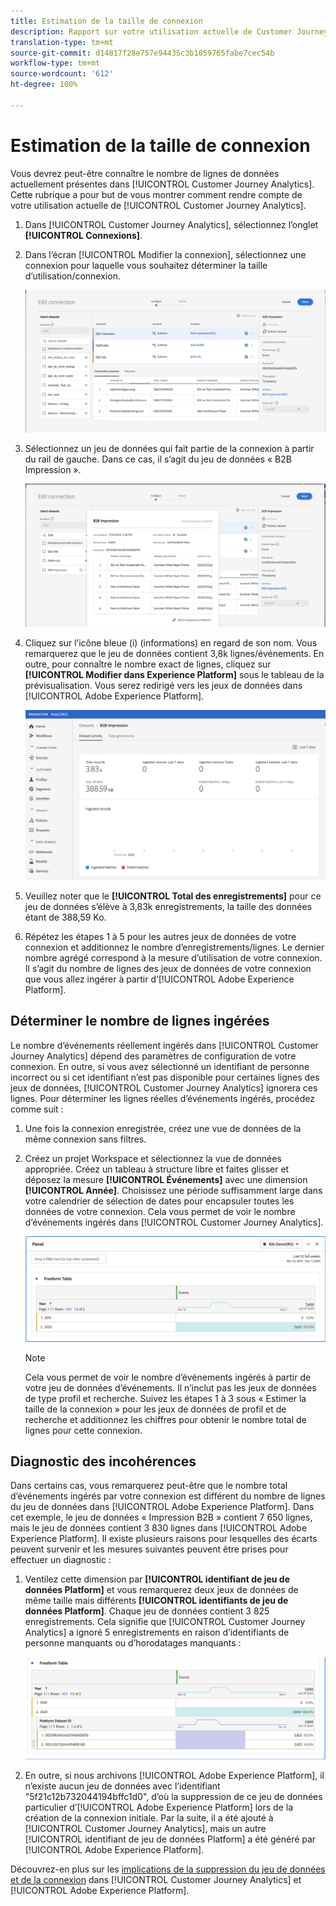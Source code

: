 ```yaml
---
title: Estimation de la taille de connexion
description: Rapport sur votre utilisation actuelle de Customer Journey Analytics
translation-type: tm+mt
source-git-commit: d14817f28e757e94435c3b1059765fabe7cec54b
workflow-type: tm+mt
source-wordcount: '612'
ht-degree: 100%

---
```



# Estimation de la taille de connexion

Vous devrez peut-être connaître le nombre de lignes de données actuellement présentes dans [!UICONTROL Customer Journey Analytics]. Cette rubrique a pour but de vous montrer comment rendre compte de votre utilisation actuelle de [!UICONTROL Customer Journey Analytics].

1. Dans [!UICONTROL Customer Journey Analytics], sélectionnez l’onglet **[!UICONTROL Connexions]**.
1. Dans lʼécran [!UICONTROL Modifier la connexion], sélectionnez une connexion pour laquelle vous souhaitez déterminer la taille dʼutilisation/connexion.

   ![Modifier la connexion](assets/edit-connection.png)

1. Sélectionnez un jeu de données qui fait partie de la connexion à partir du rail de gauche. Dans ce cas, il s’agit du jeu de données « B2B Impression ».

   ![jeu de données](assets/dataset.png)

1. Cliquez sur l’icône bleue (i) (informations) en regard de son nom. Vous remarquerez que le jeu de données contient 3,8k lignes/événements. En outre, pour connaître le nombre exact de lignes, cliquez sur **[!UICONTROL Modifier dans Experience Platform]** sous le tableau de la prévisualisation. Vous serez redirigé vers les jeux de données dans [!UICONTROL Adobe Experience Platform].

   ![Informations sur le jeu de données AEP](assets/data-size.png)

1. Veuillez noter que le **[!UICONTROL Total des enregistrements]** pour ce jeu de données sʼélève à 3,83k enregistrements, la taille des données étant de 388,59 Ko.

1. Répétez les étapes 1 à 5 pour les autres jeux de données de votre connexion et additionnez le nombre d’enregistrements/lignes. Le dernier nombre agrégé correspond à la mesure d’utilisation de votre connexion. Il sʼagit du nombre de lignes des jeux de données de votre connexion que vous allez ingérer à partir dʼ[!UICONTROL Adobe Experience Platform].

## Déterminer le nombre de lignes ingérées

Le nombre dʼévénements réellement ingérés dans [!UICONTROL Customer Journey Analytics] dépend des paramètres de configuration de votre connexion. En outre, si vous avez sélectionné un identifiant de personne incorrect ou si cet identifiant nʼest pas disponible pour certaines lignes des jeux de données, [!UICONTROL Customer Journey Analytics] ignorera ces lignes. Pour déterminer les lignes réelles dʼévénements ingérés, procédez comme suit :

1. Une fois la connexion enregistrée, créez une vue de données de la même connexion sans filtres.
1. Créez un projet Workspace et sélectionnez la vue de données appropriée. Créez un tableau à structure libre et faites glisser et déposez la mesure **[!UICONTROL Événements]** avec une dimension **[!UICONTROL Année]**. Choisissez une période suffisamment large dans votre calendrier de sélection de dates pour encapsuler toutes les données de votre connexion. Cela vous permet de voir le nombre dʼévénements ingérés dans [!UICONTROL Customer Journey Analytics].

   ![Projet de l’espace de travail](assets/event-number.png)

   >[!NOTE]
   >
   >Cela vous permet de voir le nombre dʼévénements ingérés à partir de votre jeu de données dʼévénements. Il n’inclut pas les jeux de données de type profil et recherche. Suivez les étapes 1 à 3 sous « Estimer la taille de la connexion » pour les jeux de données de profil et de recherche et additionnez les chiffres pour obtenir le nombre total de lignes pour cette connexion.

## Diagnostic des incohérences

Dans certains cas, vous remarquerez peut-être que le nombre total dʼévénements ingérés par votre connexion est différent du nombre de lignes du jeu de données dans [!UICONTROL Adobe Experience Platform]. Dans cet exemple, le jeu de données « Impression B2B » contient 7 650 lignes, mais le jeu de données contient 3 830 lignes dans [!UICONTROL Adobe Experience Platform]. Il existe plusieurs raisons pour lesquelles des écarts peuvent survenir et les mesures suivantes peuvent être prises pour effectuer un diagnostic :

1. Ventilez cette dimension par **[!UICONTROL identifiant de jeu de données Platform]** et vous remarquerez deux jeux de données de même taille mais différents **[!UICONTROL identifiants de jeu de données Platform]**. Chaque jeu de données contient 3 825 enregistrements. Cela signifie que [!UICONTROL Customer Journey Analytics] a ignoré 5 enregistrements en raison d’identifiants de personne manquants ou d’horodatages manquants :

   ![ventilation](assets/data-size2.png)

1. En outre, si nous archivons [!UICONTROL Adobe Experience Platform], il nʼexiste aucun jeu de données avec lʼidentifiant &quot;5f21c12b732044194bffc1d0&quot;, dʼoù la suppression de ce jeu de données particulier dʼ[!UICONTROL Adobe Experience Platform] lors de la création de la connexion initiale. Par la suite, il a été ajouté à [!UICONTROL Customer Journey Analytics], mais un autre [!UICONTROL identifiant de jeu de données Platform] a été généré par [!UICONTROL Adobe Experience Platform].

Découvrez-en plus sur les [implications de la suppression du jeu de données et de la connexion](https://experienceleague.adobe.com/docs/analytics-platform/using/cja-overview/cja-faq.html?lang=fr-FR#implications-of-deleting-data-components) dans [!UICONTROL Customer Journey Analytics] et [!UICONTROL Adobe Experience Platform].

